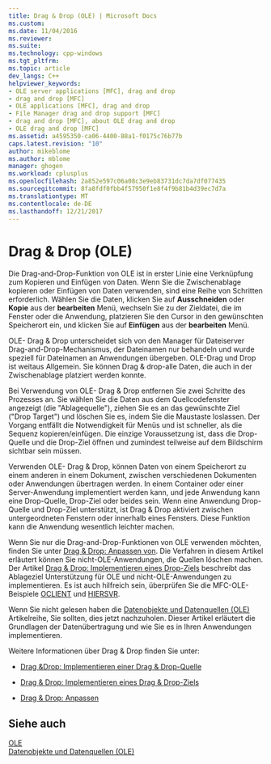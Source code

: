 ```yaml
---
title: Drag & Drop (OLE) | Microsoft Docs
ms.custom: 
ms.date: 11/04/2016
ms.reviewer: 
ms.suite: 
ms.technology: cpp-windows
ms.tgt_pltfrm: 
ms.topic: article
dev_langs: C++
helpviewer_keywords:
- OLE server applications [MFC], drag and drop
- drag and drop [MFC]
- OLE applications [MFC], drag and drop
- File Manager drag and drop support [MFC]
- drag and drop [MFC], about OLE drag and drop
- OLE drag and drop [MFC]
ms.assetid: a4595350-ca06-4400-88a1-f0175c76b77b
caps.latest.revision: "10"
author: mikeblome
ms.author: mblome
manager: ghogen
ms.workload: cplusplus
ms.openlocfilehash: 2a852e597c06a08c3e9eb83731dc7da7df077435
ms.sourcegitcommit: 8fa8fdf0fbb4f57950f1e8f4f9b81b4d39ec7d7a
ms.translationtype: MT
ms.contentlocale: de-DE
ms.lasthandoff: 12/21/2017
---
```

# <a name="drag-and-drop-ole"></a>Drag & Drop (OLE)
Die Drag-and-Drop-Funktion von OLE ist in erster Linie eine Verknüpfung zum Kopieren und Einfügen von Daten. Wenn Sie die Zwischenablage kopieren oder Einfügen von Daten verwenden, sind eine Reihe von Schritten erforderlich. Wählen Sie die Daten, klicken Sie auf **Ausschneiden** oder **Kopie** aus der **bearbeiten** Menü, wechseln Sie zu der Zieldatei, die im Fenster oder die Anwendung, platzieren Sie den Cursor in den gewünschten Speicherort ein, und klicken Sie auf **Einfügen** aus der **bearbeiten** Menü.  
  
 OLE- Drag & Drop unterscheidet sich von den Manager für Dateiserver Drag-and-Drop-Mechanismus, der Dateinamen nur behandeln und wurde speziell für Dateinamen an Anwendungen übergeben. OLE-Drag und Drop ist weitaus Allgemein. Sie können Drag & drop-alle Daten, die auch in der Zwischenablage platziert werden konnte.  
  
 Bei Verwendung von OLE- Drag & Drop entfernen Sie zwei Schritte des Prozesses an. Sie wählen Sie die Daten aus dem Quellcodefenster angezeigt (die "Ablagequelle"), ziehen Sie es an das gewünschte Ziel ("Drop Target") und löschen Sie es, indem Sie die Maustaste loslassen. Der Vorgang entfällt die Notwendigkeit für Menüs und ist schneller, als die Sequenz kopieren/einfügen. Die einzige Voraussetzung ist, dass die Drop-Quelle und die Drop-Ziel öffnen und zumindest teilweise auf dem Bildschirm sichtbar sein müssen.  
  
 Verwenden OLE- Drag & Drop, können Daten von einem Speicherort zu einem anderen in einem Dokument, zwischen verschiedenen Dokumenten oder Anwendungen übertragen werden. In einem Container oder einer Server-Anwendung implementiert werden kann, und jede Anwendung kann eine Drop-Quelle, Drop-Ziel oder beides sein. Wenn eine Anwendung Drop-Quelle und Drop-Ziel unterstützt, ist Drag & Drop aktiviert zwischen untergeordneten Fenstern oder innerhalb eines Fensters. Diese Funktion kann die Anwendung wesentlich leichter machen.  
  
 Wenn Sie nur die Drag-and-Drop-Funktionen von OLE verwenden möchten, finden Sie unter [Drag & Drop: Anpassen von](../mfc/drag-and-drop-customizing.md). Die Verfahren in diesem Artikel erläutert können Sie nicht-OLE-Anwendungen, die Quellen löschen machen. Der Artikel [Drag & Drop: Implementieren eines Drop-Ziels](../mfc/drag-and-drop-implementing-a-drop-target.md) beschreibt das Ablageziel Unterstützung für OLE und nicht-OLE-Anwendungen zu implementieren. Es ist auch hilfreich sein, überprüfen Sie die MFC-OLE-Beispiele [OCLIENT](../visual-cpp-samples.md) und [HIERSVR](../visual-cpp-samples.md).  
  
 Wenn Sie nicht gelesen haben die [Datenobjekte und Datenquellen (OLE)](../mfc/data-objects-and-data-sources-ole.md) Artikelreihe, Sie sollten, dies jetzt nachzuholen. Dieser Artikel erläutert die Grundlagen der Datenübertragung und wie Sie es in Ihren Anwendungen implementieren.  
  
 Weitere Informationen über Drag & Drop finden Sie unter:  
  
-   [Drag &Drop: Implementieren einer Drag & Drop-Quelle](../mfc/drag-and-drop-implementing-a-drop-source.md)  
  
-   [Drag & Drop: Implementieren eines Drag & Drop-Ziels](../mfc/drag-and-drop-implementing-a-drop-target.md)  
  
-   [Drag & Drop: Anpassen](../mfc/drag-and-drop-customizing.md)  
  
## <a name="see-also"></a>Siehe auch  
 [OLE](../mfc/ole-in-mfc.md)   
 [Datenobjekte und Datenquellen (OLE)](../mfc/data-objects-and-data-sources-ole.md)


